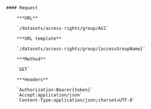     #### Request

        ***URL**

        `/datasets/access-rights/group/AG1`

        ***URL template**

        `/datasets/access-rights/group/{accessGroupName}`

        ***Method**

        `GET`

        ***Headers**

        `Authorization:Bearer{token}`
        `Accept:application/json`
        `Content-Type:application/json;charset=UTF-8`
